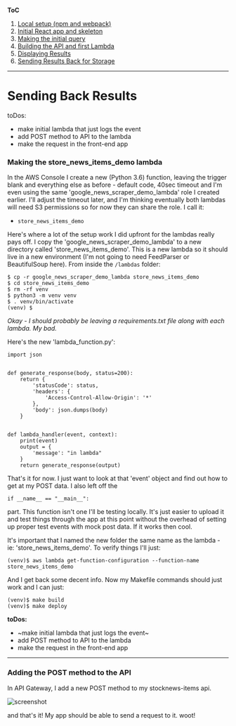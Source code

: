**ToC**
1. [Local setup (npm and webpack)](https://github.com/smrkem/stockdata2/blob/master/docs/local-setup.md)
2. [Initial React app and skeleton](https://github.com/smrkem/stockdata2/blob/master/docs/initial-react-app.md)
3. [Making the initial query](https://github.com/smrkem/stockdata2/blob/master/docs/making-initial-query.md)
4. [Building the API and first Lambda](https://github.com/smrkem/stockdata2/blob/master/docs/building-api-lambda1.md)
5. [Displaying Results](https://github.com/smrkem/stockdata2/blob/master/docs/displaying-results.md)
6. [Sending Results Back for Storage](https://github.com/smrkem/stockdata2/blob/master/docs/sending-back-results.md)  

***  

# Sending Back Results  

toDos:  
- make initial lambda that just logs the event
- add POST method to API to the lambda
- make the request in the front-end app

### Making the store_news_items_demo lambda

In the AWS Console I create a new (Python 3.6) function, leaving the trigger blank and everything else as before - default code, 40sec timeout and I'm even using the same 'google_news_scraper_demo_lambda' role I created earlier. I'll adjust the timeout later, and I'm thinking eventually both lambdas will need S3 permissions so for now they can share the role. I call it:
- `store_news_items_demo`  

Here's where a lot of the setup work I did upfront for the lambdas really pays off. I copy the 'google_news_scraper_demo_lambda' to a new directory called 'store_news_items_demo'. This is a new lambda so it should live in a new environment (I'm not going to need FeedParser or BeautifulSoup here).  From inside the `/lambdas` folder:
```
$ cp -r google_news_scraper_demo_lambda store_news_items_demo
$ cd store_news_items_demo
$ rm -rf venv
$ python3 -m venv venv
$ . venv/bin/activate
(venv) $
```


*Okay - I should probably be leaving a requirements.txt file along with each lambda. My bad.*


Here's the new 'lambda_function.py':
```
import json


def generate_response(body, status=200):
    return {
        'statusCode': status,
        'headers': {
            'Access-Control-Allow-Origin': '*'
        },
        'body': json.dumps(body)
    }


def lambda_handler(event, context):
    print(event)
    output = {
        'message': "in lambda"
    }
    return generate_response(output)

```

That's it for now. I just want to look at that 'event' object and find out how to get at my POST data. I also left off the
```
if __name__ == "__main__":
```
part. This function isn't one I'll be testing locally. It's just easier to upload it and test things through the app at this point without the overhead of setting up proper test events with mock post data. If it works then cool.

It's important that I named the new folder the same name as the lambda - ie: 'store_news_items_demo'. To verify things I'll just:  
```
(venv)$ aws lambda get-function-configuration --function-name store_news_items_demo
```

And I get back some decent info. Now my Makefile commands should just work and I can just:
```
(venv)$ make build
(venv)$ make deploy
```

**toDos:**  
- ~make initial lambda that just logs the event~
- add POST method to API to the lambda
- make the request in the front-end app

***
### Adding the POST method to the API  

In API Gateway, I add a new POST method to my stocknews-items api.  

![screenshot](https://s3.amazonaws.com/ms-postassets/2017-09-20-Stock-News-Classifier-P1/api-create-post-stocknews-items.png)  

and that's it! My app should be able to send a request to it. woot!  
